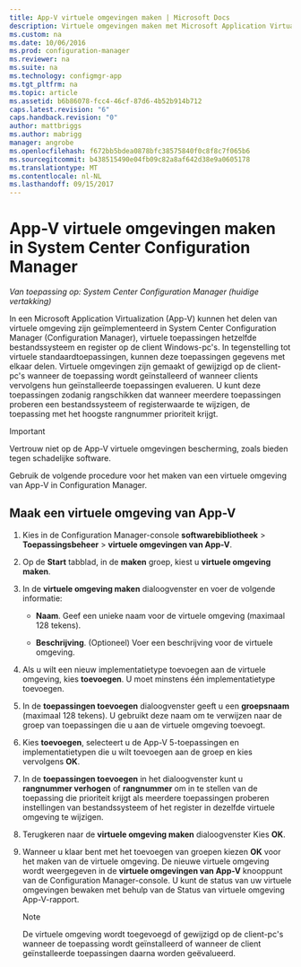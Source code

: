 ```yaml
---
title: App-V virtuele omgevingen maken | Microsoft Docs
description: Virtuele omgevingen maken met Microsoft Application Virtualization zodat apps gegevens met elkaar kunnen delen.
ms.custom: na
ms.date: 10/06/2016
ms.prod: configuration-manager
ms.reviewer: na
ms.suite: na
ms.technology: configmgr-app
ms.tgt_pltfrm: na
ms.topic: article
ms.assetid: b6b86078-fcc4-46cf-87d6-4b52b914b712
caps.latest.revision: "6"
caps.handback.revision: "0"
author: mattbriggs
ms.author: mabrigg
manager: angrobe
ms.openlocfilehash: f672bb5bdea0878bfc38575840f0c8f8c7f065b6
ms.sourcegitcommit: b438515490e04fb09c82a8af642d38e9a0605178
ms.translationtype: MT
ms.contentlocale: nl-NL
ms.lasthandoff: 09/15/2017
---
```

# <a name="create-app-v-virtual-environments-in-system-center-configuration-manager"></a>App-V virtuele omgevingen maken in System Center Configuration Manager

*Van toepassing op: System Center Configuration Manager (huidige vertakking)*

In een Microsoft Application Virtualization (App-V) kunnen het delen van virtuele omgeving zijn geïmplementeerd in System Center Configuration Manager (Configuration Manager), virtuele toepassingen hetzelfde bestandssysteem en register op de client Windows-pc's. In tegenstelling tot virtuele standaardtoepassingen, kunnen deze toepassingen gegevens met elkaar delen. Virtuele omgevingen zijn gemaakt of gewijzigd op de client-pc's wanneer de toepassing wordt geïnstalleerd of wanneer clients vervolgens hun geïnstalleerde toepassingen evalueren. U kunt deze toepassingen zodanig rangschikken dat wanneer meerdere toepassingen proberen een bestandssysteem of registerwaarde te wijzigen, de toepassing met het hoogste rangnummer prioriteit krijgt.  

> [!IMPORTANT]  
>  Vertrouw niet op de App-V virtuele omgevingen bescherming, zoals bieden tegen schadelijke software.  

 Gebruik de volgende procedure voor het maken van een virtuele omgeving van App-V in Configuration Manager.  

## <a name="create-an-app-v-virtual-environment"></a>Maak een virtuele omgeving van App-V  

1.  Kies in de Configuration Manager-console **softwarebibliotheek** > **Toepassingsbeheer** > **virtuele omgevingen van App-V**.  

3.  Op de **Start** tabblad, in de **maken** groep, kiest u **virtuele omgeving maken**.  

4.  In de **virtuele omgeving maken** dialoogvenster en voer de volgende informatie:  

    -   **Naam**.  Geef een unieke naam voor de virtuele omgeving (maximaal 128 tekens).  

    -   **Beschrijving**. (Optioneel) Voer een beschrijving voor de virtuele omgeving.  

5.  Als u wilt een nieuw implementatietype toevoegen aan de virtuele omgeving, kies **toevoegen**. U moet minstens één implementatietype toevoegen.  

6.  In de **toepassingen toevoegen** dialoogvenster geeft u een **groepsnaam** (maximaal 128 tekens). U gebruikt deze naam om te verwijzen naar de groep van toepassingen die u aan de virtuele omgeving toevoegt.  

7.  Kies **toevoegen**, selecteert u de App-V 5-toepassingen en implementatietypen die u wilt toevoegen aan de groep en kies vervolgens **OK**.  

8.  In de **toepassingen toevoegen** in het dialoogvenster kunt u **rangnummer verhogen** of **rangnummer** om in te stellen van de toepassing die prioriteit krijgt als meerdere toepassingen proberen instellingen van bestandssysteem of het register in dezelfde virtuele omgeving te wijzigen.  

9. Terugkeren naar de **virtuele omgeving maken** dialoogvenster Kies **OK**.  

10. Wanneer u klaar bent met het toevoegen van groepen kiezen **OK** voor het maken van de virtuele omgeving. De nieuwe virtuele omgeving wordt weergegeven in de **virtuele omgevingen van App-V** knooppunt van de Configuration Manager-console. U kunt de status van uw virtuele omgevingen bewaken met behulp van de Status van virtuele omgeving App-V-rapport.  

    > [!NOTE]  
    >  De virtuele omgeving wordt toegevoegd of gewijzigd op de client-pc's wanneer de toepassing wordt geïnstalleerd of wanneer de client geïnstalleerde toepassingen daarna worden geëvalueerd.  
